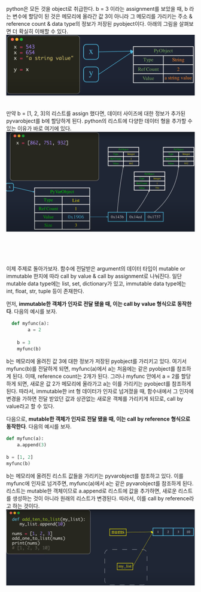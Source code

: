 python은 모든 것을 object로 취급한다. b = 3 이라는 assignment를 보았을 때, b 라는 변수에 할당이 된 것은 메모리에 올라간 값 3이 아니라 그 메모리를 가리키는 주소 & reference count & data type의 정보가 저장된 pyobject이다. 아래의 그림을 살펴보면 더 확실히 이해할 수 있다. ![Alt text](pyobject.png)
    <br />
    <br />  
만약 b = [1, 2, 3]의 리스트를 assign 했다면, 데이터 사이즈에 대한 정보가 추가된 pyvarobject를 b에 할당하게 된다. python의 리스트에 다양한 데이터 형을 추가할 수 있는 이유가 바로 여기에 있다.  ![Alt text](pyvarobject.png)
    <br />
    <br />   
    <br />
    <br />  
이제 주제로 돌아가보자. 함수에 전달받은 argument의 데이터 타입이 mutable or immutable 한지에 따라 call by value & call by assignment로 나눠진다. 일단 mutable data type에는 list, set, dictionary가 있고, immutable data type에는 int, float, str, tuple 등이 존재한다. 
 
먼저, **immutable한 객체가 인자로 전달 됐을 때, 이는 call by value 형식으로 동작한다**. 다음의 예시를 보자. 

```python
  def myfunc(a):
		a = 2

	b = 3
	myfunc(b)
```

b는 메모리에 올려진 값 3에 대한 정보가 저장된 pyobject를 가리키고 있다. 여기서 myfunc(b)를 전달하게 되면, myfunc(a)에서 a는 처음에는 같은 pyobject를 참조하게 된다. 이때, reference count는 2개가 된다. 그러나 myfunc 안에서 a = 2를 할당하게 되면, 새로운 값 2가 메모리에 올라가고 a는 이를 가리키는 pyobject를 참조하게 된다. 따라서, immutable한 int 형 데이터가 인자로 넘겨졌을 때, 함수내에서 그 인자에 변경을 가하면 전달 받았던 값과 상관없는 새로운 객체를 가리키게 되므로, call by value라고 할 수 있다. 

다음으로, **mutable한 객체가 인자로 전달 됐을 때, 이는 call by reference 형식으로 동작한다**. 다음의 예시를 보자. 

```python
def myfunc(a):
	a.append(3)

b = [1, 2]
myfunc(b)
```

b는 메모리에 올려진 리스트 값들을 가리키는 pyvarobject를 참조하고 있다. 이를 myfunc에 인자로 넘겨주면, myfunc(a)에서 a는 같은 pyvarobject를 참조하게 된다. 리스트는 mutable한 객체이므로 a.append로 리스트에 값을 추가하면, 새로운 리스트를 생성하는 것이 아니라 원래의 리스트가 변경된다. 따라서, 이를 call by reference라고 하는 것이다.![Alt text](call_by_reference.png)